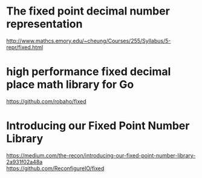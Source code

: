 # The fixed point decimal number representation
http://www.mathcs.emory.edu/~cheung/Courses/255/Syllabus/5-repr/fixed.html  

# high performance fixed decimal place math library for Go
https://github.com/robaho/fixed  

# Introducing our Fixed Point Number Library
https://medium.com/the-recon/introducing-our-fixed-point-number-library-2a931f02a48a  
https://github.com/ReconfigureIO/fixed  
